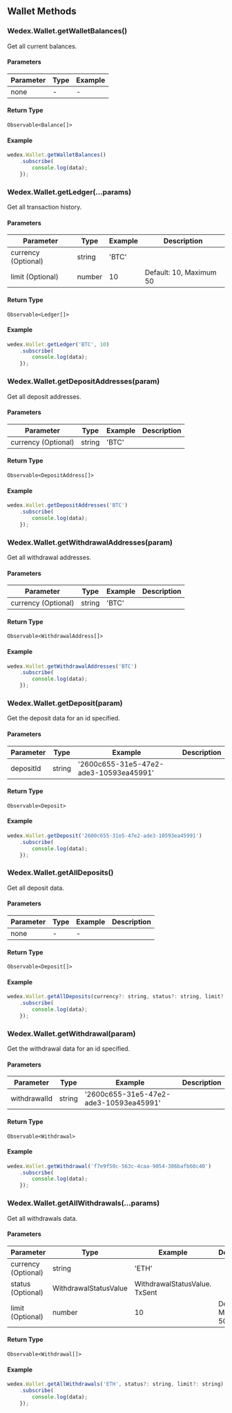 ## Wallet Methods

### Wedex.Wallet.getWalletBalances()

Get all current balances.

#### Parameters

| Parameter | Type | Example |
| --------- | ---- | ------- |
| none      | -    | -       |

#### Return Type

`Observable<Balance[]>`

#### Example

```js
wedex.Wallet.getWalletBalances()
	.subscribe(
		console.log(data);
	});
```



### Wedex.Wallet.getLedger(...params)

Get all transaction history.

#### Parameters

| Parameter           | Type   | Example | Description             |
| ------------------- | ------ | ------- | ----------------------- |
| currency (Optional) | string | 'BTC'   |                         |
| limit (Optional)    | number | 10      | Default: 10, Maximum 50 |

#### Return Type

`Observable<Ledger[]>`

#### Example

```js
wedex.Wallet.getLedger('BTC', 10)
	.subscribe(
		console.log(data);
	});
```



### Wedex.Wallet.getDepositAddresses(param)

Get all deposit addresses.

#### Parameters

| Parameter           | Type   | Example | Description |
| ------------------- | ------ | ------- | ----------- |
| currency (Optional) | string | 'BTC'   |             |

#### Return Type

`Observable<DepositAddress[]>`

#### Example

```js
wedex.Wallet.getDepositAddresses('BTC')
	.subscribe(
		console.log(data);
	});
```



### Wedex.Wallet.getWithdrawalAddresses(param)

Get all withdrawal addresses.

#### Parameters

| Parameter           | Type   | Example | Description |
| ------------------- | ------ | ------- | ----------- |
| currency (Optional) | string | 'BTC'   |             |

#### Return Type

`Observable<WithdrawalAddress[]>`

#### Example

```js
wedex.Wallet.getWithdrawalAddresses('BTC')
	.subscribe(
		console.log(data);
	});
```



### Wedex.Wallet.getDeposit(param)

Get the deposit data for an id specified.

#### Parameters

| Parameter | Type   | Example                                | Description |
| --------- | ------ | -------------------------------------- | ----------- |
| depositId | string | '2600c655-31e5-47e2-ade3-10593ea45991' |             |

#### Return Type

`Observable<Deposit>`

#### Example

```js
wedex.Wallet.getDeposit('2600c655-31e5-47e2-ade3-10593ea45991')
	.subscribe(
		console.log(data);
	});
```



### Wedex.Wallet.getAllDeposits()

Get all deposit data.

#### Parameters

| Parameter | Type | Example | Description |
| --------- | ---- | ------- | ----------- |
| none      | -    | -       |             |

#### Return Type

`Observable<Deposit[]>`

#### Example

```js
wedex.Wallet.getAllDeposits(currency?: string, status?: string, limit?: string)
	.subscribe(
		console.log(data);
	});
```



### Wedex.Wallet.getWithdrawal(param)

Get the withdrawal data for an id specified.

#### Parameters

| Parameter    | Type   | Example                                | Description |
| ------------ | ------ | -------------------------------------- | ----------- |
| withdrawalId | string | '2600c655-31e5-47e2-ade3-10593ea45991' |             |

#### Return Type

`Observable<Withdrawal>`

#### Example

```js
wedex.Wallet.getWithdrawal('f7e9f50c-563c-4caa-9054-386bafb60c40')
	.subscribe(
		console.log(data);
	});
```



### Wedex.Wallet.getAllWithdrawals(...params)

Get all withdrawals data.

#### Parameters

| Parameter           | Type                  | Example                       | Description              |
| ------------------- | --------------------- | ----------------------------- | ------------------------ |
| currency (Optional) | string                | 'ETH'                         |                          |
| status (Optional)   | WithdrawalStatusValue | WithdrawalStatusValue. TxSent |                          |
| limit (Optional)    | number                | 10                            | Default: 10,  Maximum 50 |

#### Return Type

`Observable<Withdrawal[]>`

#### Example

```js
wedex.Wallet.getAllWithdrawals('ETH', status?: string, limit?: string)
	.subscribe(
		console.log(data);
	});
```


